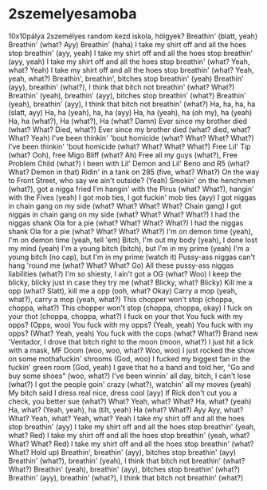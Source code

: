 # 2szemelyesamoba
10x10pálya 2személyes random kezd
iskola, hölgyek?
Breathin' (blatt, yeah)
Breathin' (what? Ayy)
Breathin' (haha)
I take my shirt off and all the hoes stop breathin' (ayy, yeah)
I take my shirt off and all the hoes stop breathin' (ayy, yeah)
I take my shirt off and all the hoes stop breathin' (what? Yeah, what? Yeah)
I take my shirt off and all the hoes stop breathin' (what? Yeah, yeah, what?)
Breathin', breathin', bitches stop breathin' (yeah)
Breathin' (ayy), breathin' (what?), I think that bitch not breathin' (what? What?)
Breathin' (yeah), breathin' (ayy), bitches stop breathin' (what?)
Breathin' (yeah), breathin' (ayy), I think that bitch not breathin' (what?)
Ha, ha, ha, ha (slatt, ayy)
Ha, ha (yeah), ha, ha (ayy)
Ha, ha (yeah), ha (oh my), ha (yeah)
Ha, ha (what?), Ha (what?), Ha (what? Damn)
Ever since my brother died (what? What? Died, what?)
Ever since my brother died (what? died, what? What? Yeah)
I've been thinkin' 'bout homicide (what? What? What? What?)
I've been thinkin' 'bout homicide (what? What? What? What?)
Free Lil' Tip (what? Ooh), free Migo Bliff (what? Ah)
Free all my guys (what?), Free Problem Child (what?)
I been with Lil' Demon and Lil' Beno and R5 (what? What? Demon in that)
Ridin' in a tank on 285 (five, what? What?)
On the way to Front Street, who say we ain't outside? (Yeah)
Smokin' on the henchmen (what?), got a nigga fried
I'm hangin' with the Pirus (what? What?), hangin' with the Fives (yeah)
I got mob ties, I got fuckin' mob ties (ayy)
I got niggas in chain gang on my side (what? What? What? What? Chain gang)
I got niggas in chain gang on my side (what? What? What? What?)
I had the niggas shank Ola for a pie (what? What? What? What?)
I had the niggas shank Ola for a pie (what? What? What? What?)
I'm on demon time (yeah), I'm on demon time (yeah, tell 'em)
Bitch, I'm out my body (yeah), I done lost my mind (yeah)
I'm a young bitch (bitch), but I'm in my prime (yeah)
I'm a young bitch (no cap), but I'm in my prime (watch it)
Pussy-ass niggas can't hang 'round me (what? What? What? Go)
All these pussy-ass niggas liabilities (what?)
I'm so shiesty, I ain't got a OG (what? Woo)
I keep the blicky, blicky just in case they try me (what? Blicky, what? Blicky)
Kill me a opp (what? Slatt), kill me a opp (ooh, what? Okay)
Carry a mop (yeah, what?), carry a mop (yeah, what?)
This chopper won't stop (choppa, choppa, what?)
This chopper won't stop (choppa, choppa, okay)
I fuck on your thot (choppa, choppa, what?)
I fuck on your thot
You fuck with my opps? (Opps, woo)
You fuck with my opps? (Yeah, yeah)
You fuck with my opps? (What? Yeah, yeah)
You fuck with the cops (what? What?)
Brand new 'Ventador, I drove that bitch right to the moon (moon, what?)
I just hit a lick with a mask, MF Doom (woo, woo, what? Woo, woo)
I just rocked the show on some mothafuckin' shrooms (God, woo)
I fucked my biggest fan in the fuckin' green room (God, yeah)
I gave that ho a band and told her, "Go and buy some shoes" (woo, what?)
I've been winnin' all day, bitch, I can't lose (what?)
I got the people goin' crazy (what?), watchin' all my moves (yeah)
My bitch said I dress real nice, dress cool (ayy)
If Rick don't cut you a check, you better sue (what?)
What? Yeah, what? What?
Ha, what? (yeah)
Ha, what? (Yeah, yeah), ha (tilt, yeah)
Ha (what? What?) Ayy
Ayy, what? What?
Yeah, what?
Yeah, what? Yeah
I take my shirt off and all the hoes stop breathin' (ayy)
I take my shirt off and all the hoes stop breathin' (yeah, what? Red)
I take my shirt off and all the hoes stop breathin' (yeah, what? What? What? Red)
I take my shirt off and all the hoes stop breathin' (what? What? Hold up)
Breathin', breathin' (ayy), bitches stop breathin' (ayy)
Breathin' (what?), breathin' (yeah), I think that bitch not breathin' (what? What?)
Breathin' (yeah), breathin' (ayy), bitches stop breathin' (what?)
Breathin' (ayy), breathin' (what?), I think that bitch not breathin' (what?)
